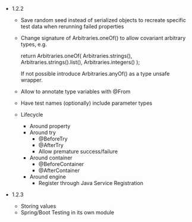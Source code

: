 - 1.2.2

  - Save random seed instead of serialized objects to recreate specific test data
    when rerunning failed properties

  - Change signature of Arbitraries.oneOf() to allow covariant arbitrary types, e.g.
  
    return Arbitraries.oneOf(
			Arbitraries.strings(),
			Arbitraries.strings().list(),
			Arbitraries.integers()
		);
		
	If not possible introduce Arbitraries.anyOf() as a type unsafe wrapper.

  - Allow to annotate type variables with @From

  - Have test names (optionally) include parameter types
  
  - Lifecycle
    - Around property
    - Around try
      - @BeforeTry
      - @AfterTry      
      - Allow premature success/failure
    - Around container
      - @BeforeContainer
      - @AfterContainer
    - Around engine
      - Register through Java Service Registration
  
- 1.2.3

  - Storing values
  - Spring/Boot Testing in its own module
 

